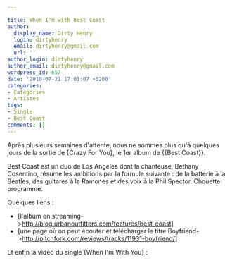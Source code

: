 ```yaml
---

title: When I'm with Best Coast
author:
  display_name: Dirty Henry
  login: dirtyhenry
  email: dirtyhenry@gmail.com
  url: ''
author_login: dirtyhenry
author_email: dirtyhenry@gmail.com
wordpress_id: 657
date: '2010-07-21 17:01:07 +0200'
categories:
- Catégories
- Artistes
tags:
- Single
- Best Coast
comments: []
---
```

Après plusieurs semaines d'attente, nous ne sommes plus qu'à quelques jours de la sortie de {Crazy For You}, le 1er album de {{Best Coast}}.

Best Coast est un duo de Los Angeles dont la chanteuse, Bethany Cosentino, résume les ambitions par la formule suivante : de la batterie à la Beatles, des guitares à la Ramones et des voix à la Phil Spector. Chouette programme.

Quelques liens :
- [l'album en streaming->http://blog.urbanoutfitters.com/features/best_coast]
- [une page où on peut écouter et télécharger le titre Boyfriend->http://pitchfork.com/reviews/tracks/11931-boyfriend/]

Et enfin la vidéo du single {When I'm With You} :

<object width="500" height="306"><param name="movie" value="http://www.youtube.com/v/8Sj5_WITMpA&amp;hl=fr_FR&amp;fs=1"></param><param name="allowFullScreen" value="true"></param><param name="allowscriptaccess" value="always"></param><embed src="http://www.youtube.com/v/8Sj5_WITMpA&amp;hl=fr_FR&amp;fs=1" type="application/x-shockwave-flash" allowscriptaccess="always" allowfullscreen="true" width="500" height="306"></embed></object>
